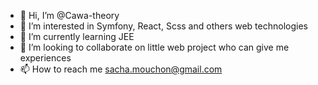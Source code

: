 - 👋 Hi, I’m @Cawa-theory
- 👀 I’m interested in Symfony, React, Scss and others web technologies
- 🌱 I’m currently learning JEE
- 💞️ I’m looking to collaborate on little web project who can give me experiences 
- 📫 How to reach me sacha.mouchon@gmail.com

<!---
Cawa-theory/Cawa-theory is a ✨ special ✨ repository because its `README.md` (this file) appears on your GitHub profile.
You can click the Preview link to take a look at your changes.
--->
